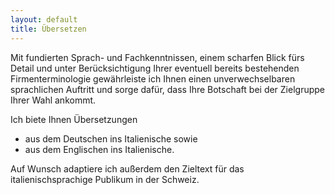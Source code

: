 ```yaml
---
layout: default
title: Übersetzen
---
```

Mit fundierten Sprach- und Fachkenntnissen, einem scharfen Blick fürs Detail und unter Berücksichtigung Ihrer eventuell bereits bestehenden Firmenterminologie gewährleiste ich Ihnen einen unverwechselbaren sprachlichen Auftritt und sorge dafür, dass Ihre Botschaft bei der Zielgruppe Ihrer Wahl ankommt.

Ich biete Ihnen Übersetzungen
* aus dem Deutschen ins Italienische sowie
* aus dem Englischen ins Italienische.

Auf Wunsch adaptiere ich außerdem den Zieltext für das italienischsprachige Publikum in der Schweiz.
